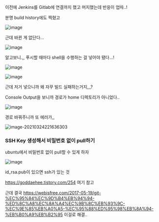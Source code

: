 이전에 Jenkins를 Gitlab에 연결까지 했고 머지했는데 반응이 업따..!

분명 build history에도 찍혔고

![image](https://user-images.githubusercontent.com/43662673/112315380-6f74de80-8ced-11eb-8b19-2fff82455d3b.png)

근데 바뀐 게 없단다...

![image](https://user-images.githubusercontent.com/43662673/112315421-7a2f7380-8ced-11eb-8fb7-6d8eb00684a9.png)



알고보니.,, 푸시할 때마다 shell을 수행하는 걸 넣어야 됐다...!

![image](https://user-images.githubusercontent.com/43662673/112315034-0beab100-8ced-11eb-82f1-3a28ad0631fd.png)

![image](https://user-images.githubusercontent.com/43662673/112315227-45bbb780-8ced-11eb-96e0-b498695f8dc8.png)



근데 저거 넣으니까 왜 자꾸 빌드 실패하는거지,,,?

Console Output을 보니까 경로가 home 디렉토리가 아니었다..

![image](https://user-images.githubusercontent.com/43662673/112316476-7c460200-8cee-11eb-9094-0632b5ab85f8.png)



경로 바꿔주니까 또 에러가,,

![image-20210324221636303](C:\Users\0901B\AppData\Roaming\Typora\typora-user-images\image-20210324221636303.png)



### SSH Key 생성해서 비밀번호 없이 pull하기

ubuntu에서 비밀번호 없이 pull할 수 있게 하자

![image](https://user-images.githubusercontent.com/43662673/112318932-e8c20080-8cf0-11eb-96b3-84f8e2a604b5.png)

id_rsa.pub이 있으면 ssh가 있는 것

https://goddaehee.tistory.com/254 여기 참고



근데 결국 https://webisfree.com/2017-05-19/git-%EC%95%84%EC%9D%B4%EB%94%94-%ED%8C%A8%EC%8A%A4%EC%9B%8C%EB%93%9C-%EC%9E%85%EB%A0%A5-%EC%95%88%ED%95%98%EB%8A%94-%EB%B0%A9%EB%B2%95 이걸로 해결..